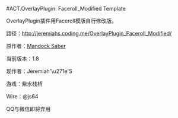 #ACT.OverlayPlugin: Faceroll_Modified Template

OverlayPlugin插件用Faceroll模版自行修改版。

路径：http://jeremiahs.coding.me/OverlayPlugin_Faceroll_Modified/

原作者：[Mandock Saber](https://twitter.com/mandock_saber)

当前版本：1.8

现作者：Jeremiah'\u271e'S

游戏：紫水栈桥

Wire：@js64

QQ与微信即将弃用